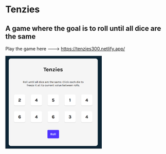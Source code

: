# Tenzies

## A game where the goal is to roll until all dice are the same

Play the game here ---> https://tenzies300.netlify.app/

<img src="src/assets/Preview.png" alt="Preview-Img" width="300">